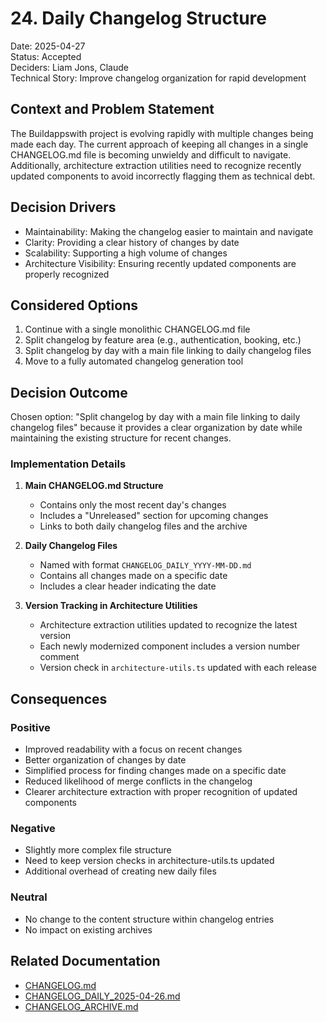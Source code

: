 # 24. Daily Changelog Structure

Date: 2025-04-27  
Status: Accepted  
Deciders: Liam Jons, Claude  
Technical Story: Improve changelog organization for rapid development

## Context and Problem Statement

The Buildappswith project is evolving rapidly with multiple changes being made each day. The current approach of keeping all changes in a single CHANGELOG.md file is becoming unwieldy and difficult to navigate. Additionally, architecture extraction utilities need to recognize recently updated components to avoid incorrectly flagging them as technical debt.

## Decision Drivers

* Maintainability: Making the changelog easier to maintain and navigate
* Clarity: Providing a clear history of changes by date
* Scalability: Supporting a high volume of changes
* Architecture Visibility: Ensuring recently updated components are properly recognized

## Considered Options

1. Continue with a single monolithic CHANGELOG.md file
2. Split changelog by feature area (e.g., authentication, booking, etc.)
3. Split changelog by day with a main file linking to daily changelog files
4. Move to a fully automated changelog generation tool

## Decision Outcome

Chosen option: "Split changelog by day with a main file linking to daily changelog files" because it provides a clear organization by date while maintaining the existing structure for recent changes.

### Implementation Details

1. **Main CHANGELOG.md Structure**
   - Contains only the most recent day's changes
   - Includes a "Unreleased" section for upcoming changes
   - Links to both daily changelog files and the archive

2. **Daily Changelog Files**
   - Named with format `CHANGELOG_DAILY_YYYY-MM-DD.md`
   - Contains all changes made on a specific date
   - Includes a clear header indicating the date

3. **Version Tracking in Architecture Utilities**
   - Architecture extraction utilities updated to recognize the latest version
   - Each newly modernized component includes a version number comment
   - Version check in `architecture-utils.ts` updated with each release

## Consequences

### Positive

* Improved readability with a focus on recent changes
* Better organization of changes by date
* Simplified process for finding changes made on a specific date
* Reduced likelihood of merge conflicts in the changelog
* Clearer architecture extraction with proper recognition of updated components

### Negative

* Slightly more complex file structure
* Need to keep version checks in architecture-utils.ts updated
* Additional overhead of creating new daily files

### Neutral

* No change to the content structure within changelog entries
* No impact on existing archives

## Related Documentation

- [CHANGELOG.md](/CHANGELOG.md)
- [CHANGELOG_DAILY_2025-04-26.md](/CHANGELOG_DAILY_2025-04-26.md)
- [CHANGELOG_ARCHIVE.md](/CHANGELOG_ARCHIVE.md)

